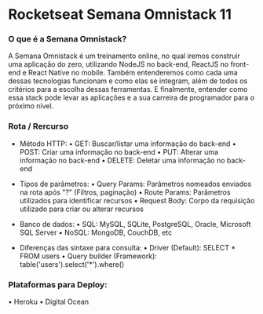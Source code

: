 # Rocketseat Semana Omnistack 11
### O que é a Semana Omnistack?
A Semana Omnistack é um treinamento online, no qual iremos construir uma aplicação do zero, utilizando NodeJS no back-end, ReactJS no front-end e React Native no mobile. Também entenderemos como cada uma dessas tecnologias funcionam e como elas se integram, além de todos os critérios para a escolha dessas ferramentas. E finalmente, entender como essa stack pode levar as aplicações e a sua carreira de programador para o próximo nível.



### Rota / Rercurso
- Método HTTP:
    • GET: Buscar/listar uma informação do back-end
    • POST: Criar uma informação no back-end
    • PUT: Alterar uma informação no back-end
    • DELETE: Deletar uma informação no back-end

- Tipos de parâmetros:
    • Query Params: Parâmetros nomeados enviados na rota após "?" (Filtros, paginação)
    • Route Params: Parâmetros utilizados para identificar recursos
    • Request Body: Corpo da requisição utilizado para criar ou alterar recursos

- Banco de dados:
    • SQL: MySQL, SQLite, PostgreSQL, Oracle, Microsoft SQL Server
    • NoSQL: MongoDB, CouchDB, etc

- Diferenças das sintaxe para consulta:
    • Driver (Default): SELECT * FROM users
    • Query builder (Framework): table('users').select('*').where()


### Plataformas para Deploy:
• Heroku
• Digital Ocean
